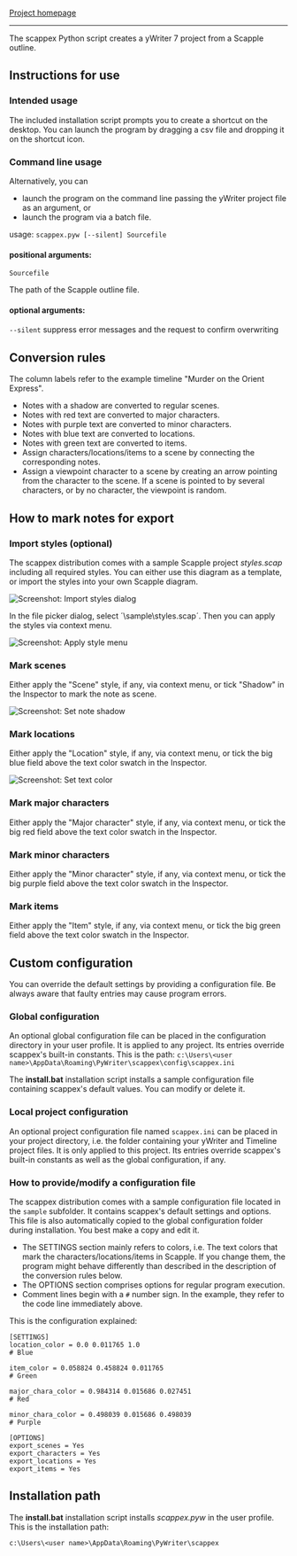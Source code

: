 [Project homepage](https://peter88213.github.io/scappex)

------------------------------------------------------------------

The scappex Python script creates a yWriter 7 project from a Scapple outline.

## Instructions for use

### Intended usage

The included installation script prompts you to create a shortcut on the desktop. You can launch the program by dragging a csv file and dropping it on the shortcut icon. 

### Command line usage

Alternatively, you can

- launch the program on the command line passing the yWriter project file as an argument, or
- launch the program via a batch file.

usage: `scappex.pyw [--silent] Sourcefile`

#### positional arguments:

`Sourcefile` 

The path of the Scapple outline file.

#### optional arguments:

`--silent`  suppress error messages and the request to confirm overwriting

## Conversion rules

The column labels refer to the example timeline "Murder on the Orient Express". 

- Notes with a shadow are converted to regular scenes. 
- Notes with red text are converted to major characters.
- Notes with purple text are converted to minor characters.
- Notes with blue text are converted to locations. 
- Notes with green text are converted to items.
- Assign characters/locations/items to a scene by connecting the corresponding notes.
- Assign a viewpoint character to a scene by creating an arrow pointing from the character to the scene. If a scene is pointed to by several characters, or by no character, the viewpoint is random.

## How to mark notes for export

### Import styles (optional)

The scappex distribution comes with a sample Scapple project *styles.scap* including all required styles. You can either use this diagram as a template, or import the styles into your own Scapple diagram. 

![Screenshot: Import styles dialog](Screenshots/import_styles.png)

In the file picker dialog, select ´<unzipped scappex release folder>\sample\styles.scap´. Then you can apply the styles via context menu.

![Screenshot: Apply style menu](Screenshots/apply_styles.png)

### Mark scenes

Either apply the "Scene" style, if any, via context menu, or tick "Shadow" in the Inspector to mark the note as scene.

![Screenshot: Set note shadow](Screenshots/mark_scene.png)

### Mark locations

Either apply the "Location" style, if any, via context menu, or tick the big blue field above the text color swatch in the Inspector.

![Screenshot: Set text color](Screenshots/mark_location.png)

### Mark major characters

Either apply the "Major character" style, if any, via context menu, or tick the big red field above the text color swatch in the Inspector.

### Mark minor characters

Either apply the "Minor character" style, if any, via context menu, or tick the big purple field above the text color swatch in the Inspector.

### Mark items

Either apply the "Item" style, if any, via context menu, or tick the big green field above the text color swatch in the Inspector.


## Custom configuration

You can override the default settings by providing a configuration file. Be always aware that faulty entries may cause program errors. 

### Global configuration

An optional global configuration file can be placed in the configuration directory in your user profile. It is applied to any project. Its entries override scappex's built-in constants. This is the path:
`c:\Users\<user name>\AppData\Roaming\PyWriter\scappex\config\scappex.ini`
  
The **install.bat** installation script installs a sample configuration file containing scappex's default values. You can modify or delete it. 

### Local project configuration

An optional project configuration file named `scappex.ini` can be placed in your project directory, i.e. the folder containing your yWriter and Timeline project files. It is only applied to this project. Its entries override scappex's built-in constants as well as the global configuration, if any.

### How to provide/modify a configuration file

The scappex distribution comes with a sample configuration file located in the `sample` subfolder. It contains scappex's default settings and options. This file is also automatically copied to the global configuration folder during installation. You best make a copy and edit it.

- The SETTINGS section mainly refers to colors, i.e. The text colors that mark the characters/locations/items in Scapple. If you change them, the program might behave differently than described in the description of the conversion rules below. 
- The OPTIONS section comprises options for regular program execution. 
- Comment lines begin with a `#` number sign. In the example, they refer to the code line immediately above.

This is the configuration explained: 

```
[SETTINGS]
location_color = 0.0 0.011765 1.0
# Blue

item_color = 0.058824 0.458824 0.011765
# Green

major_chara_color = 0.984314 0.015686 0.027451
# Red

minor_chara_color = 0.498039 0.015686 0.498039
# Purple

[OPTIONS]
export_scenes = Yes
export_characters = Yes
export_locations = Yes
export_items = Yes

```

## Installation path

The **install.bat** installation script installs *scappex.pyw* in the user profile. This is the installation path: 

`c:\Users\<user name>\AppData\Roaming\PyWriter\scappex`
    